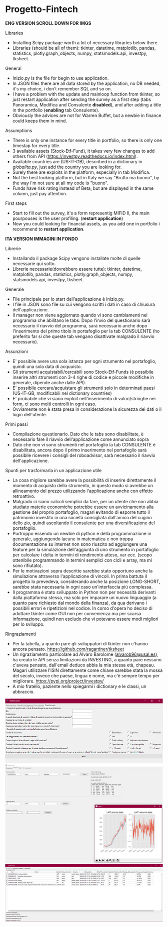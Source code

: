 # Progetto-Fintech
**ENG VERSION SCROLL DOWN FOR IMGS** 

Libraries
 * Installing Scipy package worth a lot of necessary libraries below there.
 * Libraries (should be all of them): tkinter, datetime, matplotlib, pandas, statistics, plotly.graph_objects, numpy, statsmodels.api, investpy, tksheet.

General
 * Inizio.py is the file for begin to use application.
 * In JSON files there are all data stored by the application, no DB needed, it's my choice, i don't remember SQL and so on.
 * I have a problem with the update and mainloop function from tkinter, so just restart application after sending the survey as a first step (tabs Panoramica, Modifica and Consulente **disabled**), and after adding a title in the portfolio (**enabling** tab Consulente).
 * Obviously the advices are not for Warren Buffet, but a newbie in finance could keeps them in mind.
 
Assumptions
 * There is only one instance for every title in portfolio, so there is only one timestap for every title.
 * 3 available assets (Stock-Etf-Fund), it takes very few changes to add others from API (https://investpy.readthedocs.io/index.html).
 * Available countries are (US-IT-GB), described in a dictionary in *globalita.py*, just add the country you are looking for.
 * Surely there are exploits in the platform, especially in tab Modifica.
 * Not the best looking platform, but in Italy we say "Brutto ma buono", by the way i'm not sure at all my code is "buono".
 * Funds have risk rating instead of Beta, but are displayed in the same column, just pay attention.

First steps
 * Start to fill out the survey, it's a form representig MIFID II, the main pourpouses is the user profiling. (**restart application**)
 * Now you could looking for financial assets, as you add one in portfolio i recommend to **restart application**.
  
**ITA VERSION IMMAGINI IN FONDO**

Librerie
 * Installando il package Scipy vengono installate molte di quelle necessarie qui sotto.
 * Librerie necessarie(dovrebbero essere tutte): tkinter, datetime, matplotlib, pandas, statistics, plotly.graph_objects, numpy, statsmodels.api, investpy, tksheet.

Generale
 * File principale per lo start dell'applicazione è Inizio.py.
 * I file in JSON sono file su cui vengono scritti i dati in caso di chiusura dell'applicazione.
 * Il manager non viene aggiornato quando vi sono cambiamenti nel programma che abilitano le tabs. Dopo l'invio del questionario sarà necessario il riavvio del programma, sarà necessario anche dopo l'inserimento del primo titolo in portafoglio per la tab CONSULENTE (ho preferito far si che queste tab vengano disattivate malgrado il riavvio necessario).

Assunzioni
* E' possibile avere una sola istanza per ogni strumento nel portafoglio, quindi una sola data di acquuisto.
* Gli strumenti acquistabili/cercabili sono Stock-Etf-Funds (è possibile inserire altri strumenti con 3-4 righe di codice e piccole        modifiche in generale, dipende anche dalle API).
* E' possibile cercare/acquistare gli strumenti solo in determinati paesi (US-IT-GB, modificabili nel dictionary countries)
* E' probabile che vi siano exploit nell'inserimento di valori/stringhe nei form, ci sono molti controlli in ogni caso.
* Ovviamente non è stata presa in considerazione la sicurezza dei dati o il login dell'utente.

Primi passi
* Compilazione questionario. Dato che le tabs sono disabilitate, è necessario fare il riavvio dell'applicazione come annunciato sopra
* Dato che non vi sono strumenti nel portafoglio la tab CONSULENTE è disabilitata, ancora dopo il primo inserimento nel portafoglio sarà possibile ricevere i consigli del roboadvisor, sarà necessario il riavvio dell'applicazione.

Spunti per trasformarla in un applicazione utile
* La cosa migliore sarebbe avere la possibilità di inserire direttamente il momento di acquisto dello strumento, in questo modo si 
avrebbe un allineamento del prezzo utilizzando l'applicazione anche con effetto retroattivo.
* Malgrado ci siano calcoli semplici da fare, per un utente che non abbia studiato materie economiche potrebbe essere un avvicinamento alla gestione del proprio portafoglio, magari evitando di esporre tutto il patrimonio investito in una società consigliata dall'amico del cugino dello zio, quindi ascoltando il consulente per una diversificazione del portafoglio.
* Purtroppo essendo un newbie di python e della programmazione in generale, aggiungendo lacune in matematica e non troppa documentazione su internet non sono riuscito ad aggiungere una feature per la simulazione dell'aggiunta di uno strumento in portafoglio per calcolare i delta in termini di rendimento atteso, var ecc. (scopo ottenibile programmando in termini semplici con cicli e array, ma mi sono rifiutato).
* Per le motivazioni sopra descritte sarebbe stato opportuno anche la simulazione attraverso l'applicazione di vincoli. In prima battuta il progetto lo prevedeva, considerando anche la posizione LONG-SHORT, sarebbe stata necessaria in ogni caso un'interfaccia più complessa.
* Il programma è stato sviluppato in Python non per necessità derivanti dalla piattaforma stessa, ma solo per imparare un nuovo linguaggio (a quanto pare richiesto dal mondo della finanza), da qua derivano i possibili errori e ripetizioni nel codice. In corso d'opera ho deciso di adottare tkinter come GUI non per convenienza ma per scarsa informazione, quindi non escludo che vi potevano essere modi migliori per lo sviluppo.

Ringraziamenti
* Per la tabella, a quanto pare gli sviluppatori di tkinter non c'hanno ancora pensato. https://github.com/ragardner/tksheet
* Un rigraziamento particolare ad Alvaro Barolome (alvarob96@usal.es), ha creato le API senza limitazioni da INVESTING, a quanto pare nessuno c'aveva pensato, dall'email deduco abbia la mia stessa età, chapeau. Magari utilizzare l'ISIN direttamente come chiave sarebbe stata la mossa del secolo, invece che paese, lingua e nome, ma c'è sempre tempo per migliorare. https://pypi.org/project/investpy/
* A mio fratello, paziente nello spiegarmi i dictionary e le classi, un abbraccio.


![Questionario](/Questionario.png)
![Cerca](/Cerca.png)
![panoramica](/Panoramica.png)
